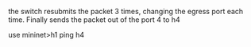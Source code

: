 the switch resubmits the packet 3 times, changing the egress port each time.
Finally sends the packet out of the port 4 to h4

use 
mininet>h1 ping h4



